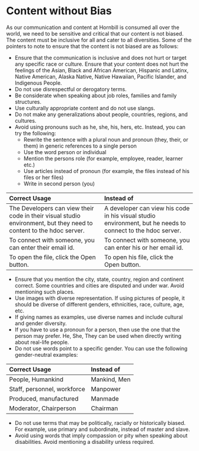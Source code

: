 # Content without Bias

As our communication and content at Hornbill is consumed all over the world, we need to be sensitive and critical that our content is not biased. The content must be inclusive for all and cater to all diversities. Some of the pointers to note to ensure that the content is not biased are as follows:
* Ensure that the communication is inclusive and does not hurt or target any specific race or culture. Ensure that your content does not hurt the feelings of the Asian, Black and African American, Hispanic and Latinx, Native American, Alaska Native, Native Hawaiian, Pacific Islander, and Indigenous People.
* Do not use disrespectful or derogatory terms.
* Be considerate when speaking about job roles, families and family structures.
* Use culturally appropriate content and do not use slangs.
* Do not make any generalizations about people, countries, regions, and cultures.
* Avoid using pronouns such as he, she, his, hers, etc. Instead, you can try the following:
    * Rewrite the sentence with a plural noun and pronoun (they, their, or them) in generic references to a single person
    * Use the word person or individual 
    * Mention the persons role (for example, employee, reader, learner etc.)
    * Use articles instead of pronoun (for example, the files instead of his files or her files)
    * Write in second person (you)

|Correct Usage|Instead of|
|:---|:---|
|The Developers can view their code in their visual studio environment, but they need to content to the hdoc server.|A developer can view his code in his visual studio environment, but he needs to connect to the hdoc server.|
|To connect with someone, you can enter their email id.|To connect with someone, you can enter his or her email id.|
|To open the file, click the Open button.|To open his file, click the Open button.|
* Ensure that you mention the city, state, country, region and continent correct. Some countries and cities are disputed and under war. Avoid mentioning such places.
* Use images with diverse representation. If using pictures of people, it should be diverse of different genders, ethnicities, race, culture, age, etc. 
* If giving names as examples, use diverse names and include cultural and gender diversity.
* If you have to use a pronoun for a person, then use the one that the person may prefer. He, She, They can be used when directly writing about real-life people. 
* Do not use words point to a specific gender. You can use the following gender-neutral examples:

|Correct Usage|Instead of|
|:---|:---|
|People, Humankind|Mankind, Men|
|Staff, personnel, workforce|Manpower|
|Produced, manufactured|Manmade|
|Moderator, Chairperson|Chairman|
* Do not use terms that may be politically, racially or historically biased. For example, use primary and subordinate, instead of master and slave.
* Avoid using words that imply compassion or pity when speaking about disabilities. Avoid mentioning a disability unless required.
